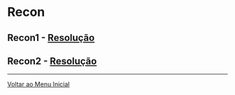 # Recon

## Recon1 - [Resolução](https://writeup.insidersec.io/recon/recon1)

## Recon2 - [Resolução](https://writeup.insidersec.io/recon/recon2)

---

[Voltar ao Menu Inicial](https://writeup.insidersec.io/)

